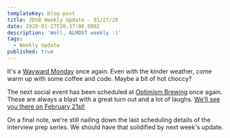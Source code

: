 ```yaml
---
templateKey: blog-post
title: JDSB Weekly Update - 01/27/20
date: 2020-01-27T20:37:00.000Z
description: 'Well, ALMOST weekly :)'
tags:
  - Weekly Update
published: true
---
```

It's a [Wayward Monday](https://www.meetup.com/The-Junior-Dev-Struggle-Bus/events/ntrxgrybccbkc/) once again. Even with the kinder weather, come warm up with some coffee and code. Maybe a bit of hot choccy? 

The next social event has been scheduled at [Optimism Brewing](https://www.meetup.com/The-Junior-Dev-Struggle-Bus/events/268145248/) once again. These are always a blast with a great turn out and a lot of laughs. [We'll see you there on February 21st!](https://www.meetup.com/The-Junior-Dev-Struggle-Bus/events/268145248/)

On a final note, we're still nailing down the last scheduling details of the interview prep series. We should have that solidified by next week's update.
